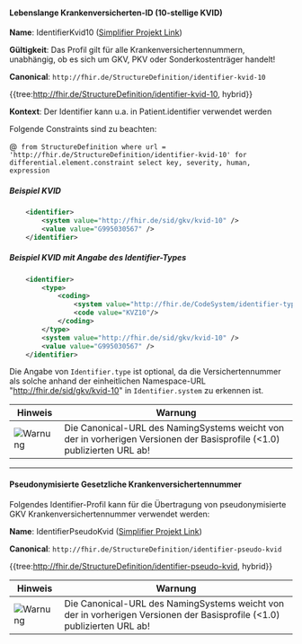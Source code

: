 #### Lebenslange Krankenversicherten-ID (10-stellige KVID)

**Name**: IdentifierKvid10 ([Simplifier Projekt Link](https://simplifier.net/resolve?canonical=http://fhir.de/StructureDefinition/identifier-kvid-10&scope=de.basisprofil.r4@1.5.0-ballot))

**Gültigkeit**: Das Profil gilt für alle Krankenversichertennummern, unabhängig, ob es sich um GKV, PKV oder Sonderkostenträger handelt!

**Canonical**: `http://fhir.de/StructureDefinition/identifier-kvid-10`

{{tree:http://fhir.de/StructureDefinition/identifier-kvid-10, hybrid}}

**Kontext**: Der Identifier kann u.a. in Patient.identifier verwendet werden

Folgende Constraints sind zu beachten:

@``` from StructureDefinition where url = 'http://fhir.de/StructureDefinition/identifier-kvid-10' for differential.element.constraint select key, severity, human, expression```

##### Beispiel KVID
```xml
    <identifier>
        <system value="http://fhir.de/sid/gkv/kvid-10" />
        <value value="G995030567" />
    </identifier>
```
##### Beispiel KVID mit Angabe des Identifier-Types
```xml
    <identifier>
        <type>
            <coding>
                <system value="http://fhir.de/CodeSystem/identifier-type-de-basis"/>
                <code value="KVZ10"/>
            </coding>
        </type>
        <system value="http://fhir.de/sid/gkv/kvid-10" />
        <value value="G995030567" />
    </identifier>
```

Die Angabe von `Identifier.type` ist optional, da die Versichertennummer als solche anhand der einheitlichen Namespace-URL "http://fhir.de/sid/gkv/kvid-10" in `Identifier.system` zu erkennen ist.

| Hinweis | Warnung |
|---------|---------------------|
|![Warnung](https://wiki.hl7.de/images/thumb/Attention_icon.svg/100px-Attention_icon.svg.png)| Die Canonical-URL des NamingSystems weicht von der in vorherigen Versionen der Basisprofile (<1.0) publizierten URL ab! |

------------

#### Pseudonymisierte Gesetzliche Krankenversichertennummer

Folgendes Identifier-Profil kann für die Übertragung von pseudonymisierte GKV Krankenversichertennummer verwendet werden:


**Name**: IdentifierPseudoKvid ([Simplifier Projekt Link](https://simplifier.net/resolve?canonical=http://fhir.de/StructureDefinition/identifier-pseudo-kvid&scope=de.basisprofil.r4@1.5.0-ballot))

**Canonical**: `http://fhir.de/StructureDefinition/identifier-pseudo-kvid`

{{tree:http://fhir.de/StructureDefinition/identifier-pseudo-kvid, hybrid}}

| Hinweis | Warnung |
|---------|---------------------|
|![Warnung](https://wiki.hl7.de/images/thumb/Attention_icon.svg/100px-Attention_icon.svg.png)| Die Canonical-URL des NamingSystems weicht von der in vorherigen Versionen der Basisprofile (<1.0) publizierten URL ab! |
